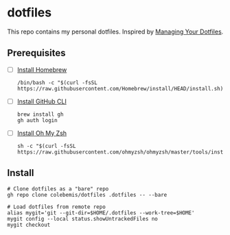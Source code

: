 # dotfiles

This repo contains my personal dotfiles. Inspired by [Managing Your Dotfiles](https://www.anishathalye.com/2014/08/03/managing-your-dotfiles/).

## Prerequisites

- [ ] [Install Homebrew](https://brew.sh/)

  ```shell
  /bin/bash -c "$(curl -fsSL https://raw.githubusercontent.com/Homebrew/install/HEAD/install.sh)"
  ```

- [ ] [Install GitHub CLI](https://github.com/cli/cli#installation)

  ```shell
  brew install gh
  gh auth login
  ```

- [ ] [Install Oh My Zsh](https://ohmyz.sh/#install)

  ```shell
  sh -c "$(curl -fsSL https://raw.githubusercontent.com/ohmyzsh/ohmyzsh/master/tools/install.sh)"
  ```

## Install

```shell
# Clone dotfiles as a "bare" repo
gh repo clone colebemis/dotfiles .dotfiles -- --bare

# Load dotfiles from remote repo
alias mygit='git --git-dir=$HOME/.dotfiles --work-tree=$HOME'
mygit config --local status.showUntrackedFiles no
mygit checkout
```
